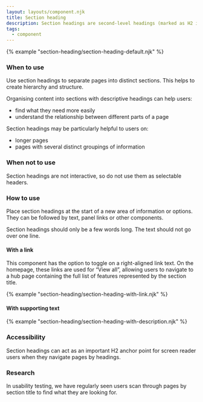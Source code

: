 ```yaml
---
layout: layouts/component.njk
title: Section heading
description: Section headings are second-level headings (marked as H2 in the code). Use them to break pages up into sections.
tags:
  - component
---
```


{% example "section-heading/section-heading-default.njk" %}

### When to use

Use section headings to separate pages into distinct sections. This helps to create hierarchy and structure.

Organising content into sections with descriptive headings can help users:

- find what they need more easily
- understand the relationship between different parts of a page

Section headings may be particularly helpful to users on:

- longer pages
- pages with several distinct groupings of information

### When not to use

Section headings are not interactive, so do not use them as selectable headers.

### How to use

Place section headings at the start of a new area of information or options. They can be followed by text, panel links or other components.

Section headings should only be a few words long. The text should not go over one line.

#### With a link

This component has the option to toggle on a right-aligned link text. On the homepage, these links are used for “View all”, allowing users to navigate to a hub page containing the full list of features represented by the section title.

{% example "section-heading/section-heading-with-link.njk" %}

#### With supporting text

{% example "section-heading/section-heading-with-description.njk" %}

### Accessibility

Section headings can act as an important H2 anchor point for screen reader users when they navigate pages by headings.

### Research

In usability testing, we have regularly seen users scan through pages by section title to find what they are looking for.
